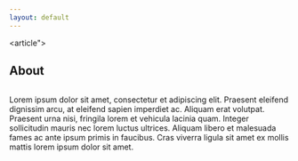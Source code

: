 ```yaml
---
layout: default
---
```


<!-- About -->
<article">
	<h2 class="major">About</h2>
	<span class="image main"><img src="{{ site.images }}/pic03.jpg" alt="" /></span>
	<p>Lorem ipsum dolor sit amet, consectetur et adipiscing elit. Praesent eleifend dignissim arcu, at eleifend sapien imperdiet ac. Aliquam erat volutpat. Praesent urna nisi, fringila lorem et vehicula lacinia quam. Integer sollicitudin mauris nec lorem luctus ultrices. Aliquam libero et malesuada fames ac ante ipsum primis in faucibus. Cras viverra ligula sit amet ex mollis mattis lorem ipsum dolor sit amet.</p>
</article>
